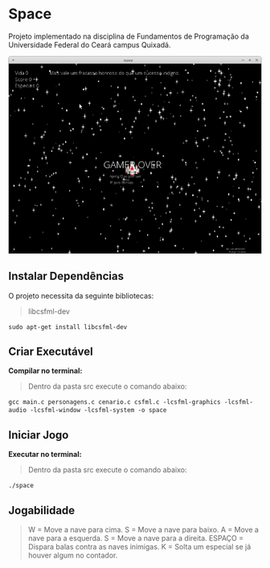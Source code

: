 # Space

Projeto implementado na disciplina de Fundamentos de Programação da Universidade Federal do Ceará campus Quixadá.

<img src="imagens/gameover.png" alt="tela de game over do jogo">


## Instalar Dependências

O projeto necessita da seguinte bibliotecas:

> libcsfml-dev

```terminal
sudo apt-get install libcsfml-dev
```

## Criar Executável

**Compilar no terminal:**

> Dentro da pasta src execute o comando abaixo:

```terminal
gcc main.c personagens.c cenario.c csfml.c -lcsfml-graphics -lcsfml-audio -lcsfml-window -lcsfml-system -o space
```

## Iniciar Jogo

**Executar no terminal:** 

> Dentro da pasta src execute o comando abaixo:

```terminal
./space
```

## Jogabilidade

>W = Move a nave para cima.
>S = Move a nave para baixo.
>A = Move a nave para a esquerda.
>S = Move a nave para a direita.
>ESPAÇO = Dispara balas contra as naves inimigas.
>K = Solta um especial se já houver algum no contador.
